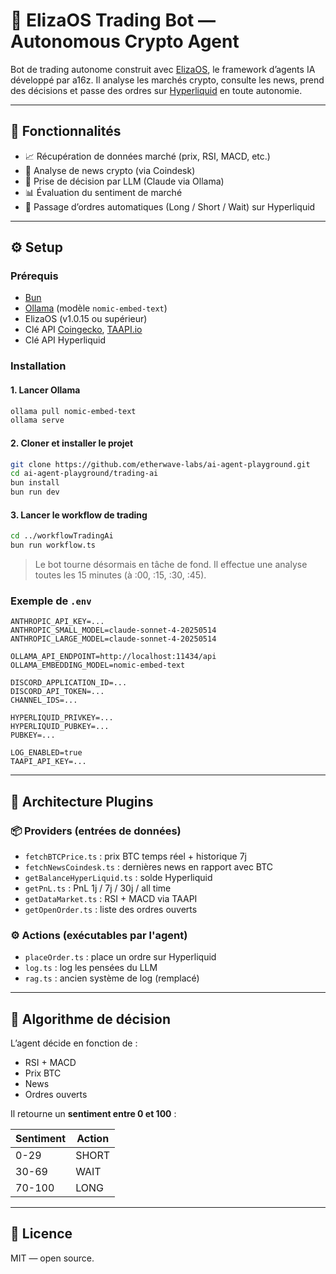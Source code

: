 # 🤖 ElizaOS Trading Bot — Autonomous Crypto Agent

Bot de trading autonome construit avec [ElizaOS](https://github.com/a16z/eliza), le framework d’agents IA développé par a16z.
Il analyse les marchés crypto, consulte les news, prend des décisions et passe des ordres sur [Hyperliquid](https://hyperliquid.xyz) en toute autonomie.

---

## 🧠 Fonctionnalités

- 📈 Récupération de données marché (prix, RSI, MACD, etc.)
- 📰 Analyse de news crypto (via Coindesk)
- 🧠 Prise de décision par LLM (Claude via Ollama)
- 📊 Évaluation du sentiment de marché
- 💸 Passage d’ordres automatiques (Long / Short / Wait) sur Hyperliquid

---

## ⚙️ Setup

### Prérequis

- [Bun](https://bun.sh/)
- [Ollama](https://ollama.com/) (modèle `nomic-embed-text`)
- ElizaOS (v1.0.15 ou supérieur)
- Clé API [Coingecko](https://www.coingecko.com/), [TAAPI.io](https://taapi.io/)
- Clé API Hyperliquid

### Installation

#### 1. Lancer Ollama

```bash
ollama pull nomic-embed-text
ollama serve
```

#### 2. Cloner et installer le projet

```bash
git clone https://github.com/etherwave-labs/ai-agent-playground.git
cd ai-agent-playground/trading-ai
bun install
bun run dev
```

#### 3. Lancer le workflow de trading

```bash
cd ../workflowTradingAi
bun run workflow.ts
```

> Le bot tourne désormais en tâche de fond. Il effectue une analyse toutes les 15 minutes (à :00, :15, :30, :45).

### Exemple de `.env`

```env
ANTHROPIC_API_KEY=...
ANTHROPIC_SMALL_MODEL=claude-sonnet-4-20250514
ANTHROPIC_LARGE_MODEL=claude-sonnet-4-20250514

OLLAMA_API_ENDPOINT=http://localhost:11434/api
OLLAMA_EMBEDDING_MODEL=nomic-embed-text

DISCORD_APPLICATION_ID=...
DISCORD_API_TOKEN=...
CHANNEL_IDS=...

HYPERLIQUID_PRIVKEY=...
HYPERLIQUID_PUBKEY=...
PUBKEY=...

LOG_ENABLED=true
TAAPI_API_KEY=...
```

---

## 🧰 Architecture Plugins

### 📦 Providers (entrées de données)

- `fetchBTCPrice.ts` : prix BTC temps réel + historique 7j
- `fetchNewsCoindesk.ts` : dernières news en rapport avec BTC
- `getBalanceHyperLiquid.ts` : solde Hyperliquid
- `getPnL.ts` : PnL 1j / 7j / 30j / all time
- `getDataMarket.ts` : RSI + MACD via TAAPI
- `getOpenOrder.ts` : liste des ordres ouverts

### ⚙️ Actions (exécutables par l'agent)

- `placeOrder.ts` : place un ordre sur Hyperliquid
- `log.ts` : log les pensées du LLM
- `rag.ts` : ancien système de log (remplacé)

---

## 🧠 Algorithme de décision

L’agent décide en fonction de :

- RSI + MACD
- Prix BTC
- News
- Ordres ouverts

Il retourne un **sentiment entre 0 et 100** :

| Sentiment | Action |
| --------- | ------ |
| 0-29      | SHORT  |
| 30-69     | WAIT   |
| 70-100    | LONG   |

---

## 📄 Licence

MIT — open source.
